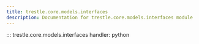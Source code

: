 ```yaml
---
title: trestle.core.models.interfaces
description: Documentation for trestle.core.models.interfaces module
---
```


::: trestle.core.models.interfaces
handler: python
